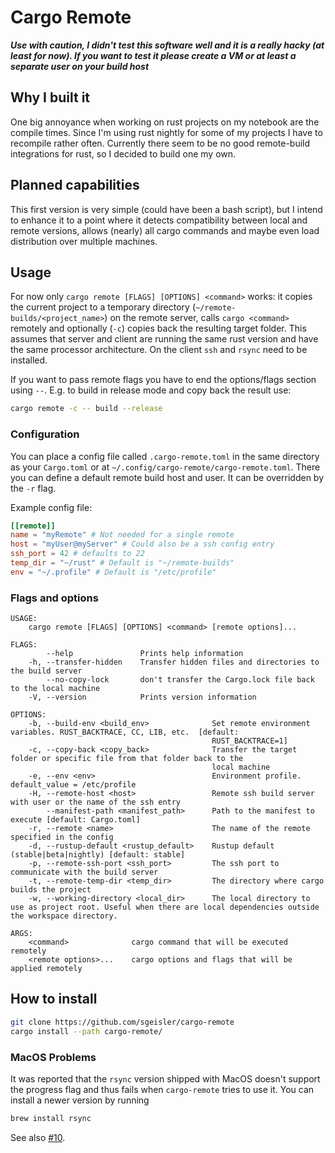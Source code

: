 # Cargo Remote

***Use with caution, I didn't test this software well and it is a really hacky
(at least for now). If you want to test it please create a VM or at least a separate
user on your build host***

## Why I built it
One big annoyance when working on rust projects on my notebook are the compile
times. Since I'm using rust nightly for some of my projects I have to recompile
rather often. Currently there seem to be no good remote-build integrations for
rust, so I decided to build one my own.

## Planned capabilities
This first version is very simple (could have been a bash script), but I intend to
enhance it to a point where it detects compatibility between local and remote
versions, allows (nearly) all cargo commands and maybe even load distribution
over multiple machines.

## Usage
For now only `cargo remote [FLAGS] [OPTIONS] <command>` works: it copies the
current project to a temporary directory (`~/remote-builds/<project_name>`) on
the remote server, calls `cargo <command>` remotely and optionally (`-c`) copies
back the resulting target folder. This assumes that server and client are running
the same rust version and have the same processor architecture. On the client `ssh`
and `rsync` need to be installed.

If you want to pass remote flags you have to end the options/flags section using
`--`. E.g. to build in release mode and copy back the result use:
```bash
cargo remote -c -- build --release
```

### Configuration
You can place a config file called `.cargo-remote.toml` in the same directory as your
`Cargo.toml` or at `~/.config/cargo-remote/cargo-remote.toml`. There you can define a
default remote build host and user. It can be overridden by the `-r` flag.

Example config file:
```toml
[[remote]]
name = "myRemote" # Not needed for a single remote
host = "myUser@myServer" # Could also be a ssh config entry
ssh_port = 42 # defaults to 22
temp_dir = "~/rust" # Default is "~/remote-builds"
env = "~/.profile" # Default is "/etc/profile"
```

### Flags and options

```
USAGE:
    cargo remote [FLAGS] [OPTIONS] <command> [remote options]...

FLAGS:
        --help               Prints help information
    -h, --transfer-hidden    Transfer hidden files and directories to the build server
        --no-copy-lock       don't transfer the Cargo.lock file back to the local machine
    -V, --version            Prints version information

OPTIONS:
    -b, --build-env <build_env>              Set remote environment variables. RUST_BACKTRACE, CC, LIB, etc.  [default:
                                             RUST_BACKTRACE=1]
    -c, --copy-back <copy_back>              Transfer the target folder or specific file from that folder back to the
                                             local machine
    -e, --env <env>                          Environment profile. default_value = /etc/profile
    -H, --remote-host <host>                 Remote ssh build server with user or the name of the ssh entry
        --manifest-path <manifest_path>      Path to the manifest to execute [default: Cargo.toml]
    -r, --remote <name>                      The name of the remote specified in the config
    -d, --rustup-default <rustup_default>    Rustup default (stable|beta|nightly) [default: stable]
    -p, --remote-ssh-port <ssh_port>         The ssh port to communicate with the build server
    -t, --remote-temp-dir <temp_dir>         The directory where cargo builds the project
    -w, --working-directory <local_dir>      The local directory to use as project root. Useful when there are local dependencies outside the workspace directory.

ARGS:
    <command>              cargo command that will be executed remotely
    <remote options>...    cargo options and flags that will be applied remotely
```


## How to install
```bash
git clone https://github.com/sgeisler/cargo-remote
cargo install --path cargo-remote/
```

### MacOS Problems
It was reported that the `rsync` version shipped with MacOS doesn't support the progress flag and thus fails when
`cargo-remote` tries to use it. You can install a newer version by running
```bash
brew install rsync
```
See also [#10](https://github.com/sgeisler/cargo-remote/issues/10).
